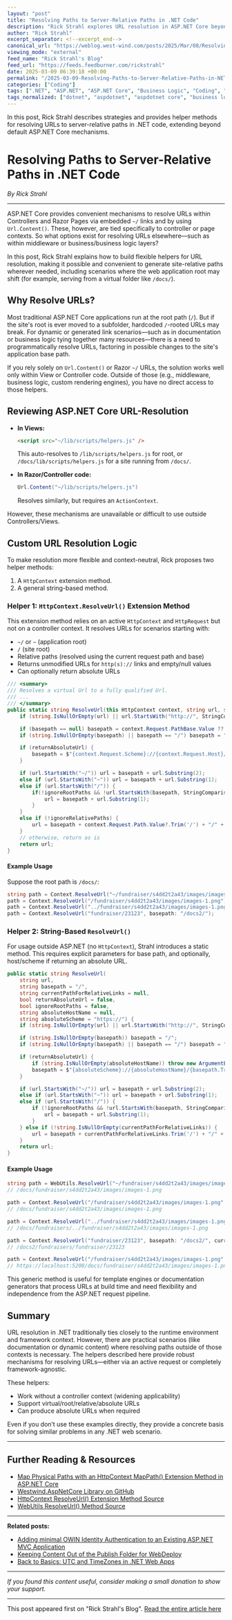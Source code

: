 ```yaml
---
layout: "post"
title: "Resolving Paths to Server-Relative Paths in .NET Code"
description: "Rick Strahl explores URL resolution in ASP.NET Core beyond controllers and Razor Pages by providing flexible helper methods. These helpers enable resolving URLs to site-relative paths from middleware or business logic, facilitating consistent link management, especially in sites running from virtual folders or dynamic documentation systems."
author: "Rick Strahl"
excerpt_separator: <!--excerpt_end-->
canonical_url: "https://weblog.west-wind.com/posts/2025/Mar/08/Resolving-Paths-To-Server-Relative-Paths-in-NET-Code"
viewing_mode: "external"
feed_name: "Rick Strahl's Blog"
feed_url: "https://feeds.feedburner.com/rickstrahl"
date: 2025-03-09 06:39:18 +00:00
permalink: "/2025-03-09-Resolving-Paths-to-Server-Relative-Paths-in-NET-Code.html"
categories: ["Coding"]
tags: [".NET", "ASP.NET", "ASP.NET Core", "Business Logic", "Coding", "Controllers", "Extension Methods", "Helpers", "HttpContext", "Middleware", "PathBase", "Posts", "Razor Pages", "URL Resolution", "Virtual Paths", "Web Development"]
tags_normalized: ["dotnet", "aspdotnet", "aspdotnet core", "business logic", "coding", "controllers", "extension methods", "helpers", "httpcontext", "middleware", "pathbase", "posts", "razor pages", "url resolution", "virtual paths", "web development"]
---
```


In this post, Rick Strahl describes strategies and provides helper methods for resolving URLs to server-relative paths in .NET code, extending beyond default ASP.NET Core mechanisms.<!--excerpt_end-->

# Resolving Paths to Server-Relative Paths in .NET Code

*By Rick Strahl*

---

ASP.NET Core provides convenient mechanisms to resolve URLs within Controllers and Razor Pages via embedded `~/` links and by using `Url.Content()`. These, however, are tied specifically to controller or page contexts. So what options exist for resolving URLs elsewhere—such as within middleware or business/business logic layers?

In this post, Rick Strahl explains how to build flexible helpers for URL resolution, making it possible and convenient to generate site-relative paths wherever needed, including scenarios where the web application root may shift (for example, serving from a virtual folder like `/docs/`).

## Why Resolve URLs?

Most traditional ASP.NET Core applications run at the root path (`/`). But if the site's root is ever moved to a subfolder, hardcoded `/`-rooted URLs may break. For dynamic or generated link scenarios—such as in documentation or business logic tying together many resources—there is a need to programmatically resolve URLs, factoring in possible changes to the site's application base path.

If you rely solely on `Url.Content()` or Razor `~/` URLs, the solution works well only within View or Controller code. Outside of those (e.g., middleware, business logic, custom rendering engines), you have no direct access to those helpers.

## Reviewing ASP.NET Core URL-Resolution

- **In Views:**

  ```html
  <script src="~/lib/scripts/helpers.js" />
  ```

  This auto-resolves to `/lib/scripts/helpers.js` for root, or `/docs/lib/scripts/helpers.js` for a site running from `/docs/`.

- **In Razor/Controller code:**

  ```csharp
  Url.Content("~/lib/scripts/helpers.js")
  ```

  Resolves similarly, but requires an `ActionContext`.

However, these mechanisms are unavailable or difficult to use outside Controllers/Views.

## Custom URL Resolution Logic

To make resolution more flexible and context-neutral, Rick proposes two helper methods:

1. A `HttpContext` extension method.
2. A general string-based method.

### Helper 1: `HttpContext.ResolveUrl()` Extension Method

This extension method relies on an active `HttpContext` and `HttpRequest` but not on a controller context. It resolves URLs for scenarios starting with:

- `~/` or `~` (application root)
- `/` (site root)
- Relative paths (resolved using the current request path and base)
- Returns unmodified URLs for `http(s)://` links and empty/null values
- Can optionally return absolute URLs

```csharp
/// <summary>
/// Resolves a virtual Url to a fully qualified Url.
/// ...
/// </summary>
public static string ResolveUrl(this HttpContext context, string url, string basepath = null, bool returnAbsoluteUrl = false, bool ignoreRelativePaths = false, bool ignoreRootPaths = false) {
    if (string.IsNullOrEmpty(url) || url.StartsWith("http://", StringComparison.OrdinalIgnoreCase) || url.StartsWith("https://", StringComparison.OrdinalIgnoreCase)) return url;

    if (basepath == null) basepath = context.Request.PathBase.Value ?? string.Empty;
    if (string.IsNullOrEmpty(basepath) || basepath == "/") basepath = "/"; else basepath = "/" + basepath.Trim('/') + "/";

    if (returnAbsoluteUrl) {
        basepath = $"{context.Request.Scheme}://{context.Request.Host}/{basepath.TrimStart('/')}";
    }

    if (url.StartsWith("~/")) url = basepath + url.Substring(2);
    else if (url.StartsWith("~")) url = basepath + url.Substring(1);
    else if (url.StartsWith("/")) {
        if(!ignoreRootPaths && !url.StartsWith(basepath, StringComparison.OrdinalIgnoreCase)) {
            url = basepath + url.Substring(1);
        }
    }
    else if (!ignoreRelativePaths) {
        url = basepath + context.Request.Path.Value?.Trim('/') + "/" + url.TrimStart('/');
    }
    // otherwise, return as is
    return url;
}
```

#### Example Usage

Suppose the root path is `/docs/`:

```csharp
string path = Context.ResolveUrl("~/fundraiser/s4dd2t2a43/images/images-1.png"); // /docs/fundraiser/s4dd2t2a43/images/images-1.png
path = Context.ResolveUrl("/fundraiser/s4dd2t2a43/images/images-1.png");           // /docs/fundraiser/s4dd2t2a43/images/images-1.png
path = Context.ResolveUrl("../fundraiser/s4dd2t2a43/images/images-1.png");        // /docs/fundraisers/../fundraiser/s4dd2t2a43/images/images-1.png
path = Context.ResolveUrl("fundraiser/23123", basepath: "/docs2/");             // /docs2/fundraisers/fundraiser/23123
```

### Helper 2: String-Based `ResolveUrl()`

For usage outside ASP.NET (no `HttpContext`), Strahl introduces a static method. This requires explicit parameters for base path, and optionally, host/scheme if returning an absolute URL.

```csharp
public static string ResolveUrl(
    string url,
    string basepath = "/",
    string currentPathForRelativeLinks = null,
    bool returnAbsoluteUrl = false,
    bool ignoreRootPaths = false,
    string absoluteHostName = null,
    string absoluteScheme = "https://") {
    if (string.IsNullOrEmpty(url) || url.StartsWith("http://", StringComparison.OrdinalIgnoreCase) || url.StartsWith("https://", StringComparison.OrdinalIgnoreCase)) return url;

    if (string.IsNullOrEmpty(basepath)) basepath = "/";
    if (string.IsNullOrEmpty(basepath) || basepath == "/") basepath = "/"; else basepath = "/" + basepath.Trim('/') + "/";

    if (returnAbsoluteUrl) {
        if (string.IsNullOrEmpty(absoluteHostName)) throw new ArgumentException("Host name is required if you return absolute Urls");
        basepath = $"{absoluteScheme}://{absoluteHostName}/{basepath.TrimStart('/')}";
    }

    if (url.StartsWith("~/")) url = basepath + url.Substring(2);
    else if (url.StartsWith("~")) url = basepath + url.Substring(1);
    else if (url.StartsWith("/")) {
        if (!ignoreRootPaths && !url.StartsWith(basepath, StringComparison.OrdinalIgnoreCase)) {
            url = basepath + url.Substring(1);
        }
    } else if (!string.IsNullOrEmpty(currentPathForRelativeLinks)) {
        url = basepath + currentPathForRelativeLinks.Trim('/') + "/" + url.TrimStart('/');
    }
    return url;
}
```

#### Example Usage

```csharp
string path = WebUtils.ResolveUrl("~/fundraiser/s4dd2t2a43/images/images-1.png", "/docs/");
// /docs/fundraiser/s4dd2t2a43/images/images-1.png

path = Context.ResolveUrl("/fundraiser/s4dd2t2a43/images/images-1.png", "/docs/");
// /docs/fundraiser/s4dd2t2a43/images/images-1.png

path = Context.ResolveUrl("../fundraiser/s4dd2t2a43/images/images-1.png", "/docs/", currentPathForRelativeLinks: "fundraisers/");
// /docs/fundraisers/../fundraiser/s4dd2t2a43/images/images-1.png

path = Context.ResolveUrl("fundraiser/23123", basepath: "/docs2/", currentPathForRelativeLinks: "fundraisers/");
// /docs2/fundraisers/fundraiser/23123

path = Context.ResolveUrl("/fundraiser/s4dd2t2a43/images/images-1.png", "/docs/", absoluteHostName: "localhost:5200");
// https://localhost:5200/docs/fundraiser/s4dd2t2a43/images/images-1.png
```

This generic method is useful for template engines or documentation generators that process URLs at build time and need flexibility and independence from the ASP.NET request pipeline.

## Summary

URL resolution in .NET traditionally ties closely to the runtime environment and framework context. However, there are practical scenarios (like documentation or dynamic content) where resolving paths outside of those contexts is necessary. The helpers described here provide robust mechanisms for resolving URLs—either via an active request or completely framework-agnostic.

These helpers:

- Work without a controller context (widening applicability)
- Support virtual/root/relative/absolute URLs
- Can produce absolute URLs when required

Even if you don’t use these examples directly, they provide a concrete basis for solving similar problems in any .NET web scenario.

---

## Further Reading & Resources

- [Map Physical Paths with an HttpContext MapPath() Extension Method in ASP.NET Core](https://weblog.west-wind.com/posts/2023/Aug/15/Map-Physical-Paths-with-an-HttpContextMapPath-Extension-Method-in-ASPNET)
- [Westwind.AspNetCore Library on GitHub](https://github.com/RickStrahl/Westwind.AspNetCore)
- [HttpContext ResolveUrl() Extension Method Source](https://github.com/RickStrahl/Westwind.AspNetCore/blob/master/Westwind.AspNetCore/Extensions/HttpContextExtensions.cs#L88)
- [WebUtils ResolveUrl() Method Source](https://github.com/RickStrahl/Westwind.AspNetCore/blob/master/Westwind.AspNetCore/Utilities/WebUtils.cs#L209)

---

**Related posts:**

- [Adding minimal OWIN Identity Authentication to an Existing ASP.NET MVC Application](https://weblog.west-wind.com/posts/2015/Apr/29/Adding-minimal-OWIN-Identity-Authentication-to-an-Existing-ASPNET-MVC-Application)
- [Keeping Content Out of the Publish Folder for WebDeploy](https://weblog.west-wind.com/posts/2022/Aug/24/Keeping-Content-Out-of-the-Publish-Folder-for-WebDeploy)
- [Back to Basics: UTC and TimeZones in .NET Web Apps](https://weblog.west-wind.com/posts/2015/Feb/10/Back-to-Basics-UTC-and-TimeZones-in-NET-Web-Apps)

---

*If you found this content useful, consider making a small donation to show your support.*

---

This post appeared first on "Rick Strahl's Blog". [Read the entire article here](https://weblog.west-wind.com/posts/2025/Mar/08/Resolving-Paths-To-Server-Relative-Paths-in-NET-Code)
